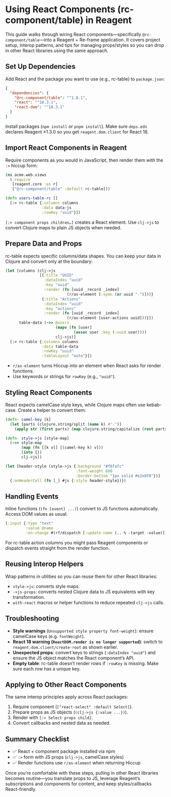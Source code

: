 # Using React Components (rc-component/table) in Reagent

This guide walks through wiring React components—specifically `@rc-component/table`—into a Reagent + Re-frame application. It covers project setup, interop patterns, and tips for managing props/styles so you can drop in other React libraries using the same approach.

## Set Up Dependencies

Add React and the package you want to use (e.g., rc-table) to `package.json`:
```json
{
  "dependencies": {
    "@rc-component/table": "^1.8.1",
    "react": "^18.3.1",
    "react-dom": "^18.3.1"
  }
}
```
Install packages (`npm install` or `pnpm install`). Make sure `deps.edn` declares Reagent ≥1.3.0 so you get `reagent.dom.client` for React 18.


## Import React Components in Reagent

Require components as you would in JavaScript, then render them with the `:>` hiccup form:

```clojure
(ns acme.web.views
  (:require
   [reagent.core :as r]
   ["@rc-component/table" :default rc-table]))

(defn users-table-rc []
  [:> rc-table {:columns columns
                :data data-js
                :rowKey "uuid"}])
```

`[:> component props children…]` creates a React element. Use `clj->js` to convert Clojure maps to plain JS objects when needed.

## Prepare Data and Props

rc-table expects specific columns/data shapes. You can keep your data in Clojure and convert only at the boundary:

```clojure
(let [columns (clj->js
               [{:title "UUID"
                 :dataIndex "uuid"
                 :key "uuid"
                 :render (fn [uuid _record _index]
                           (r/as-element [:span (or uuid "-")]))}
                {:title "Actions"
                 :dataIndex "uuid"
                 :key "actions"
                 :render (fn [uuid _record _index]
                           (r/as-element [user-actions uuid]))}])
      table-data (->> @users
                      (mapv (fn [user]
                              (assoc user :key (:uuid user))))
                      clj->js)]
  [:> rc-table {:columns columns
                :data table-data
                :rowKey "uuid"
                :tableLayout "auto"}])
```

- `r/as-element` turns Hiccup into an element when React asks for render functions.
- Use keywords or strings for `rowKey` (e.g., `"uuid"`).

## Styling React Components

React expects camelCase style keys, while Clojure maps often use kebab-case. Create a helper to convert them:

```clojure
(defn- camel-key [k]
  (let [parts (clojure.string/split (name k) #"-")]
    (apply str (first parts) (map clojure.string/capitalize (rest parts)))))

(defn- style->js [style-map]
  (->> style-map
       (map (fn [[k v]] [(camel-key k) v]))
       (into {})
       clj->js))

(let [header-style (style->js {:background "#f8fafc"
                               :font-weight 600
                               :border-bottom "1px solid #e2e8f0"})]
  {:onHeaderCell (fn [_] #js {:style header-style})})
```

## Handling Events

Inline functions (`(fn [event] ...)`) convert to JS functions automatically. Access DOM values as usual:

```clojure
[:input {:type "text"
         :value @name
         :on-change #(rf/dispatch [:update-name (.. % -target -value)])}]
```

For rc-table action columns you might pass Reagent components or dispatch events straight from the render function.

## Reusing Interop Helpers

Wrap patterns in utilities so you can reuse them for other React libraries:

- `style->js`: converts style maps.
- `->js-props`: converts nested Clojure data to JS equivalents with key transformation.
- `with-react` macros or helper functions to reduce repeated `clj->js` calls.

## Troubleshooting

- **Style warnings** (`Unsupported style property font-weight`): ensure camelCase keys (e.g. `fontWeight`).
- **React 18 warning (`ReactDOM.render is no longer supported`)**: switch to `reagent.dom.client/create-root` as shown earlier.
- **Unexpected props**: convert keys to strings (`:dataIndex "uuid"`) and ensure the JS object matches the React component’s API.
- **Empty table**: rc-table doesn’t render rows if `:rowKey` is missing. Make sure each row has a unique key.

## Applying to Other React Components

The same interop principles apply across React packages:

1. Require component (`["react-select" :default Select]`).
2. Prepare props as JS objects (`(clj->js {:value ...})`).
3. Render with `[:> Select props child]`.
4. Convert callbacks and nested data as needed.

## Summary Checklist

- ✅ React + component package installed via npm
- ✅ `:>` form with JS props (`clj->js`, camelCase styles)
- ✅ Render functions use `r/as-element` when returning Hiccup

Once you’re comfortable with these steps, pulling in other React libraries becomes routine—you translate props to JS, leverage Reagent’s subscriptions and components for content, and keep styles/callbacks React-friendly.
